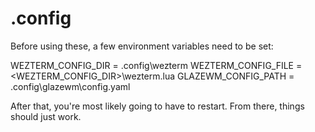 # .config
Before using these, a few environment variables need to be set:

WEZTERM_CONFIG_DIR = <HOMEPATH>\.config\wezterm
WEZTERM_CONFIG_FILE = <WEZTERM_CONFIG_DIR>\wezterm.lua
GLAZEWM_CONFIG_PATH = <HOMEPATH>\.config\glazewm\config.yaml

After that, you're most likely going to have to restart.
From there, things should just work.
